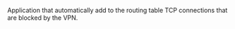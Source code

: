 Application that automatically add to the routing table TCP connections that are blocked by the VPN. 
